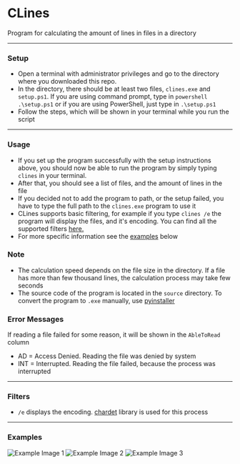 # CLines

Program for calculating the amount of lines in files in a directory
  
---  
  
### Setup  
- Open a terminal with administrator privileges and go to the directory where you downloaded this repo.  
- In the directory, there should be at least two files, `clines.exe` and `setup.ps1`. If you are using command prompt, type in `powershell .\setup.ps1` or if you are using PowerShell, just type in `.\setup.ps1`  
- Follow the steps, which will be shown in your terminal while you run the script  
  
---  
  
### Usage  
- If you set up the program successfully with the setup instructions above, you should now be able to run the program by simply typing `clines` in your terminal.  
- After that, you should see a list of files, and the amount of lines in the file
- If you decided not to add the program to path, or the setup failed, you have to type the full path to the `clines.exe` program to use it  
- CLines supports basic filtering, for example if you type `clines /e` the program will display the files, and it's encoding. You can find all the supported filters [here.](#filters)
- For more specific information see the [examples](#examples) below  
  
### Note  
- The calculation speed depends on the file size in the directory. If a file has more than few thousand lines, the calculation process may take few seconds  
- The source code of the program is located in the `source` directory. To convert the program to `.exe` manually, use [pyinstaller](https://pypi.org/project/pyinstaller/)  
  
### Error Messages  
If reading a file failed for some reason, it will be shown in the `AbleToRead` column  
- AD = Access Denied. Reading the file was denied by system  
- INT = Interrupted. Reading the file failed, because the process was interrupted  
  
--- 

### Filters
- `/e` displays the encoding. [chardet](https://pypi.org/project/chardet/) library is used for this process

---
  
### Examples  
![Example Image 1](".github/example1.png") 
![Example Image 2](".github/example2.png") 
![Example Image 3](".github/example3.png")
